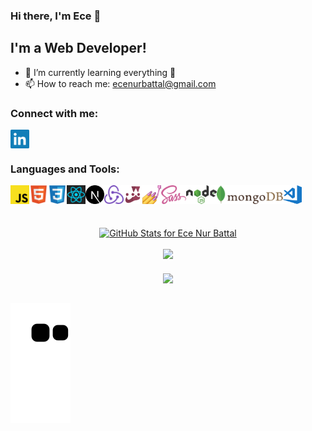 ### Hi there, I'm Ece 👋

## I'm a Web Developer!

- 🌱 I’m currently learning everything 🤣
- 📫 How to reach me: <span><a href="mailto:ecenurbattal@gmail.com">ecenurbattal@gmail.com</a></span>

### Connect with me:

<p align="left">
<a href="https://www.linkedin.com/in/ece-nur-battal-9976481b4/" target="blank"><img align="center" src="https://github.com/ecenurbattal/ecenurbattal/blob/main/icons/social/linkedin.svg" alt="ecenurbattal" height="30" /></a>
</p>

### Languages and Tools:

[<img align="left" src="https://github.com/ecenurbattal/ecenurbattal/blob/main/icons/tech/javascript.svg" alt="Javascript" height="30" />](https://www.javascript.com)
[<img align="left" src="https://github.com/ecenurbattal/ecenurbattal/blob/main/icons/tech/html5.svg" alt="Html5" height="30" />](https://developer.mozilla.org/en-US/docs/Glossary/HTML5)
[<img align="left" src="https://github.com/ecenurbattal/ecenurbattal/blob/main/icons/tech/css3.svg" alt="Css3" height="30" />](https://developer.mozilla.org/en-US/docs/Web/CSS)
[<img align="left" src="https://github.com/ecenurbattal/ecenurbattal/blob/main/icons/tech/react.svg" alt="ReactJS" height="30" />](https://reactjs.org)
[<img align="left" src="https://github.com/ecenurbattal/ecenurbattal/blob/main/icons/tech/nextdotjs.svg" alt="NextJS" height="30" />](https://nextjs.org)
[<img align="left" src="https://github.com/ecenurbattal/ecenurbattal/blob/main/icons/tech/redux.svg" alt="Redux" height="30" />](https://redux.js.org)
[<img align="left" src="https://github.com/ecenurbattal/ecenurbattal/blob/main/icons/tech/jest.svg" alt="Jest" height="30" />](https://jestjs.io)
[<img align="left" src="https://github.com/ecenurbattal/ecenurbattal/blob/main/icons/tech/styled-components.png" alt="Styled Components" height="30" />](https://styled-components.com)
[<img align="left" src="https://github.com/ecenurbattal/ecenurbattal/blob/main/icons/tech/sass.svg" alt="Sass" height="30" />](https://sass-lang.com/guide)
[<img align="left" src="https://github.com/ecenurbattal/ecenurbattal/blob/main/icons/tech/nodejs.svg" alt="NodeJS" height="30" />](https://nodejs.org)
[<img align="left" src="https://github.com/ecenurbattal/ecenurbattal/blob/main/icons/tech/mongodb.svg" alt="MongoDB" height="30" />](https://www.mongodb.com)
[<img align="left" src="https://github.com/ecenurbattal/ecenurbattal/blob/main/icons/tech/visual-studio-code.svg" alt="Visual Studio Code" height="30" />](https://code.visualstudio.com)

<br />
<br />
<br />
<br />

<div align="center">
<a align="center" href="https://github.com/anuraghazra/github-readme-stats">
  <img src="https://github-readme-stats.vercel.app/api?username=ecenurbattal&show_icons=true&include_all_commits=true&count_private=true&theme=jolly&layout=compact" alt="GitHub Stats for Ece Nur Battal" width="700">
</a></div>

<br />

<div align="center">
<a align="center" href="https://github.com/anuraghazra/github-readme-stats">
  <img src="https://github-readme-streak-stats.herokuapp.com?user=ecenurbattal&theme=jolly" width="700">
</a></div>

<br />

<div align="center">
  <a align="center" href="https://github.com/anuraghazra/github-readme-stats">
  <img align="center" src="https://github-readme-stats.vercel.app/api/top-langs/?username=ecenurbattal&layout=compact&theme=radical" />
</a>
</div>

<br />

![ecenurbattal snake gif](https://github.com/ecenurbattal/ecenurbattal/blob/output/github-contribution-grid-snake.svg)

